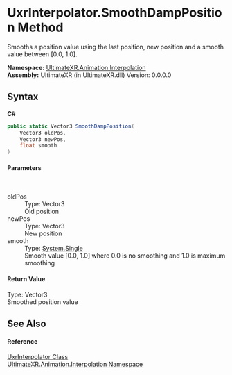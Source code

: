 # UxrInterpolator.SmoothDampPosition Method 
 

Smooths a position value using the last position, new position and a smooth value between [0.0, 1.0].

**Namespace:**&nbsp;<a href="N_UltimateXR_Animation_Interpolation">UltimateXR.Animation.Interpolation</a><br />**Assembly:**&nbsp;UltimateXR (in UltimateXR.dll) Version: 0.0.0.0

## Syntax

**C#**<br />
``` C#
public static Vector3 SmoothDampPosition(
	Vector3 oldPos,
	Vector3 newPos,
	float smooth
)
```


#### Parameters
&nbsp;<dl><dt>oldPos</dt><dd>Type: Vector3<br />Old position</dd><dt>newPos</dt><dd>Type: Vector3<br />New position</dd><dt>smooth</dt><dd>Type: <a href="https://docs.microsoft.com/dotnet/api/system.single" target="_blank" rel="noopener noreferrer">System.Single</a><br />Smooth value [0.0, 1.0] where 0.0 is no smoothing and 1.0 is maximum smoothing</dd></dl>

#### Return Value
Type: Vector3<br />Smoothed position value

## See Also


#### Reference
<a href="T_UltimateXR_Animation_Interpolation_UxrInterpolator">UxrInterpolator Class</a><br /><a href="N_UltimateXR_Animation_Interpolation">UltimateXR.Animation.Interpolation Namespace</a><br />
